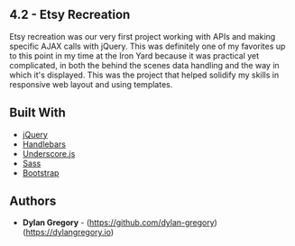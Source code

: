 ## 4.2 - Etsy Recreation

Etsy recreation was our very first project working with APIs and making specific AJAX calls with jQuery. This was definitely one of my favorites up to this point in my time at the Iron Yard because it was practical yet complicated, in both the behind the scenes data handling and the way in which it's displayed. This was the project that helped solidify my skills in responsive web layout and using templates.

## Built With

* [jQuery](https://jquery.com/)
* [Handlebars](http://handlebarsjs.com/)
* [Underscore.js](http://underscorejs.org/)
* [Sass](http://sass-lang.com/)
* [Bootstrap](http://getbootstrap.com/)


## Authors

* **Dylan Gregory** - (https://github.com/dylan-gregory) (https://dylangregory.io)
